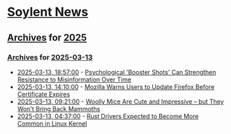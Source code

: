 # [Soylent News](../../../README.md)

## [Archives](../../index.md) for [2025](../index.md)

### [Archives](../../index.md) for [2025-03-13](index.md)

* [2025-03-13, 18:57:00](https://soylentnews.org/article.pl?sid=25/03/12/193232&from=rss) - [Psychological 'Booster Shots' Can Strengthen Resistance to Misinformation Over Time](https://soylentnews.org/article.pl?sid=25/03/12/193232&from=rss)
* [2025-03-13, 14:10:00](https://soylentnews.org/breakingnews/article.pl?sid=25/03/13/102242&from=rss) - [Mozilla Warns Users to Update Firefox Before Certificate Expires](https://soylentnews.org/breakingnews/article.pl?sid=25/03/13/102242&from=rss)
* [2025-03-13, 09:21:00](https://soylentnews.org/article.pl?sid=25/03/12/1855238&from=rss) - [Woolly Mice Are Cute and Impressive – but They Won't Bring Back Mammoths](https://soylentnews.org/article.pl?sid=25/03/12/1855238&from=rss)
* [2025-03-13, 04:37:00](https://soylentnews.org/article.pl?sid=25/03/12/1139205&from=rss) - [Rust Drivers Expected to Become More Common in Linux Kernel](https://soylentnews.org/article.pl?sid=25/03/12/1139205&from=rss)
